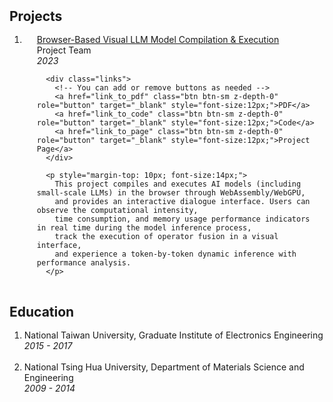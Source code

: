<h2 id="projects" style="margin: 2px 0px -15px;">Projects</h2>
<br>

<div class="project">
<ol class="bibliography">

<li>
<div class="pub-row">
  <div class="col-sm-12" style="position: relative;padding-right: 15px;padding-left: 20px;">
      <!-- You can replace the link, title, and other information as needed -->
      <div class="title"><a href="link_to_pdf_or_project_page">Browser-Based Visual LLM Model Compilation & Execution</a></div>
      <div class="author">Project Team</div>
      <div class="periodical"><em>2023</em></div>

      <div class="links">
        <!-- You can add or remove buttons as needed -->
        <a href="link_to_pdf" class="btn btn-sm z-depth-0" role="button" target="_blank" style="font-size:12px;">PDF</a>
        <a href="link_to_code" class="btn btn-sm z-depth-0" role="button" target="_blank" style="font-size:12px;">Code</a>
        <a href="link_to_page" class="btn btn-sm z-depth-0" role="button" target="_blank" style="font-size:12px;">Project Page</a>
      </div>

      <p style="margin-top: 10px; font-size:14px;">
        This project compiles and executes AI models (including small-scale LLMs) in the browser through WebAssembly/WebGPU,
        and provides an interactive dialogue interface. Users can observe the computational intensity,
        time consumption, and memory usage performance indicators in real time during the model inference process,
        track the execution of operator fusion in a visual interface,
        and experience a token-by-token dynamic inference with performance analysis.
      </p>
  </div>
</div>
</li>
<br>


</ol>
<!-- Education Section -->
<h2 id="education" style="margin: 2px 0px -15px;">Education</h2>
<br>
<div class="education">
  <ol class="bibliography">
     <li>
      <div>
        <div class="title">National Taiwan University, Graduate Institute of Electronics Engineering</div>
        <div class="periodical"><em>2015 - 2017</em></div>
      </div>
    </li>
    <br>
    <li>
      <div>
        <div class="title">National Tsing Hua University, Department of Materials Science and Engineering</div>
        <div class="periodical"><em>2009 - 2014</em></div>
      </div>
    </li>
    <br>
  </ol>
</div>

</body>
</html>
<br>
</div>
